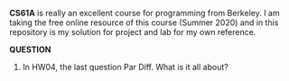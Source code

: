 **CS61A** is really an excellent course for programming from Berkeley. 
I am taking the free online resource of this course (Summer 2020) and in this repository is my solution for project and lab for my own reference.

**QUESTION**

1. In HW04, the last question Par Diff. What is it all about? 